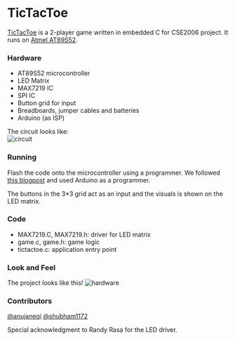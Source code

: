 
# TicTacToe
[TicTacToe](https://en.wikipedia.org/wiki/Tic-tac-toe) is a 2-player game written in embedded C for CSE2006 project. It runs on [Atmel AT89S52](https://www.keil.com/dd/docs/datashts/atmel/at89s52_ds.pdf).
### Hardware
-  AT89S52 microcontroller
-   LED Matrix
-   MAX7219 IC
-   SPI IC
-   Button grid for input
-   Breadboards, jumper cables and batteries
-   Arduino (as ISP)


The circuit looks like: <br>
![circuit](docs/images/circuit.png)

### Running
Flash the code onto the microcontroller using a programmer.  We followed [this blogpost](http://www.instructables.com/id/ARDUINO-AS-A-8051-PROGRAMMER/) and used Arduino as a programmer.

The buttons in the 3*3 grid act as an input and the visuals is shown on the LED matrix.

### Code
* MAX7219.C, MAX7219.h: driver for LED matrix
* game.c, game.h: game logic
* tictactoe.c: application entry point

### Look and Feel
The project looks like this!
![hardware](docs/images/hardware.jpg)

### Contributors
[@anujanegi](https://github.com/anujanegi)
[@shubham1172](https://github.com/shubham1172)

Special acknowledgment to Randy Rasa for the LED driver.
